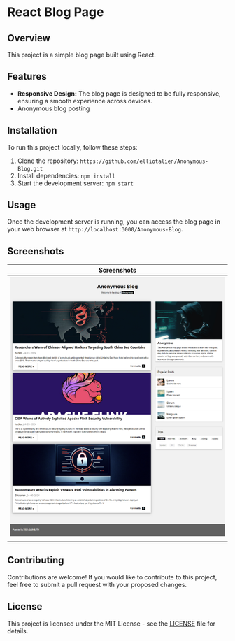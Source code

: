 # React Blog Page

## Overview

This project is a simple blog page built using React.

## Features

- **Responsive Design:** The blog page is designed to be fully responsive, ensuring a smooth experience across devices.
- Anonymous blog posting


## Installation

To run this project locally, follow these steps:

1. Clone the repository: `https://github.com/elliotalien/Anonymous-Blog.git`
2. Install dependencies: `npm install`
3. Start the development server: `npm start`


## Usage

Once the development server is running, you can access the blog page in your web browser at `http://localhost:3000/Anonymous-Blog`. 

## Screenshots

| Screenshots |
|-------------|
|<img src="https://github.com/elliotalien/Anonymous-Blog/blob/main/public/like.png">|
|             |

## Contributing

Contributions are welcome! If you would like to contribute to this project, feel free to submit a pull request with your proposed changes.

## License

This project is licensed under the MIT License - see the [LICENSE](LICENSE) file for details.
